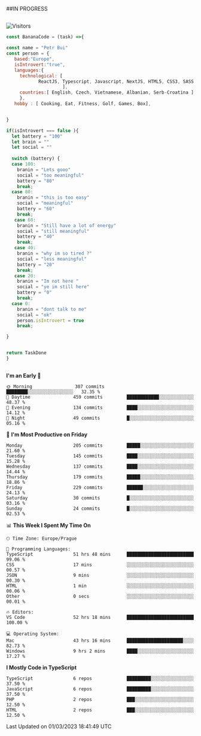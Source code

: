 ##IN PROGRESS
##
![Visitors](https://komarev.com/ghpvc/?username=petrbui&style=for-the-badge&label=Visitors+👀)
```Javascript
const BananaCode = (task) =>{

const name = "Petr Bui"
const person = {
   based:"Europe",
   isIntrovert:"true",
   languages:{
     technological: [ 
            ReactJS, Typescript, Javascript, NextJS, HTML5, CSS3, SASS, Redux, Node, Storybook, Styled-Component
                     ],
     countries:[ English, Czech, Vietnamese, Albanian, Serb-Croatina ]
     },
   hobby : [ Cooking, Eat, Fitness, Golf, Games, Box],


}

if(isIntrovert === false ){
  let battery = "100"
  let brain = ""
  let social = ""
  
  switch (battery) {
  case 100:
    branin = "Lets gooo"
    social = "too meaningful"
    battery = "80"
    break;
  case 80:
    branin = "this is too easy"
    social = "meaningful"
    battery = "60"
    break;
   case 60:
    branin = "Still have a lot of energy"
    social = "still meaningful"
    battery = "40"
    break;
   case 40:
    branin = "why im so tired ?"
    social = "less meaningful"
    battery = "20"
    break;
   case 20:
    branin = "Im not here "
    social = "ye im still here"
    battery = "0"
    break;
  case 0:
    branin = "dont talk to me"
    social = "ok"
    person.isIntrovert = true
    break;

}


return TaskDone
}
```



##
<!--
[![My GitHub stats](https://github-readme-stats.vercel.app/api?username=petrbui&theme=github_dark)](https://github.com/anuraghazra/github-readme-stats)

[![My wakatime stats](https://github-readme-stats.vercel.app/api/wakatime?username=petrbui&theme=github_dark)](https://github.com/anuraghazra/github-readme-stats)
-->
<!--START_SECTION:waka-->
**I'm an Early 🐤** 

```text
🌞 Morning                307 commits         ████████░░░░░░░░░░░░░░░░░   32.35 % 
🌆 Daytime                459 commits         ████████████░░░░░░░░░░░░░   48.37 % 
🌃 Evening                134 commits         ████░░░░░░░░░░░░░░░░░░░░░   14.12 % 
🌙 Night                  49 commits          █░░░░░░░░░░░░░░░░░░░░░░░░   05.16 % 
```
📅 **I'm Most Productive on Friday** 

```text
Monday                   205 commits         █████░░░░░░░░░░░░░░░░░░░░   21.60 % 
Tuesday                  145 commits         ████░░░░░░░░░░░░░░░░░░░░░   15.28 % 
Wednesday                137 commits         ████░░░░░░░░░░░░░░░░░░░░░   14.44 % 
Thursday                 179 commits         █████░░░░░░░░░░░░░░░░░░░░   18.86 % 
Friday                   229 commits         ██████░░░░░░░░░░░░░░░░░░░   24.13 % 
Saturday                 30 commits          █░░░░░░░░░░░░░░░░░░░░░░░░   03.16 % 
Sunday                   24 commits          █░░░░░░░░░░░░░░░░░░░░░░░░   02.53 % 
```


📊 **This Week I Spent My Time On** 

```text
🕑︎ Time Zone: Europe/Prague

💬 Programming Languages: 
TypeScript               51 hrs 48 mins      █████████████████████████   99.06 % 
CSS                      17 mins             ░░░░░░░░░░░░░░░░░░░░░░░░░   00.57 % 
JSON                     9 mins              ░░░░░░░░░░░░░░░░░░░░░░░░░   00.30 % 
HTML                     1 min               ░░░░░░░░░░░░░░░░░░░░░░░░░   00.06 % 
Other                    0 secs              ░░░░░░░░░░░░░░░░░░░░░░░░░   00.01 % 

🔥 Editors: 
VS Code                  52 hrs 18 mins      █████████████████████████   100.00 % 

💻 Operating System: 
Mac                      43 hrs 16 mins      █████████████████████░░░░   82.73 % 
Windows                  9 hrs 2 mins        ████░░░░░░░░░░░░░░░░░░░░░   17.27 % 
```

**I Mostly Code in TypeScript** 

```text
TypeScript               6 repos             █████████░░░░░░░░░░░░░░░░   37.50 % 
JavaScript               6 repos             █████████░░░░░░░░░░░░░░░░   37.50 % 
PHP                      2 repos             ███░░░░░░░░░░░░░░░░░░░░░░   12.50 % 
HTML                     2 repos             ███░░░░░░░░░░░░░░░░░░░░░░   12.50 % 
```




 Last Updated on 01/03/2023 18:41:49 UTC
<!--END_SECTION:waka-->
